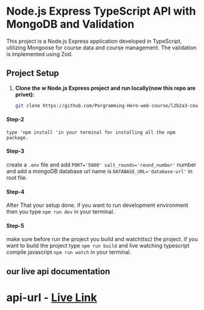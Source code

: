 # Node.js Express TypeScript API with MongoDB and Validation

This project is a Node.js Express application developed in TypeScript, utilizing Mongoose for course data and course management. The validation is implemented using Zod.

## Project Setup

1. **Clone the w Node.js Express project and run locally(now this repo are privet):**

   ```bash
   git clone https://github.com/Porgramming-Hero-web-course/l2b2a3-course-review-hasibahamedsakib.git
   ```

#### Step-2

    type 'npm install 'in your terminal for installing all the npm package.

#### Step-3

create a `.env` file and add `PORT='5000' salt_rounds='round_number'` number and add a mongoDB database url name is `DATABASE_URL='database-url'` in root file.

#### Step-4

After That your setup done. if you want to run development environment then you type
`npm run dev` in your terminal.

#### Step-5

make sure before run the project you build and watch(tsc) the project. if you want to build the project type `npm run build` and live watching typescript compile javascript `npm run watch` in your terminal.

## our live api documentation

# api-url - [Live Link](https://l2-assignment-3.vercel.app/)

